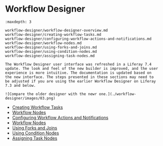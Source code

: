 # Workflow Designer

```{toctree}
:maxdepth: 3

workflow-designer/workflow-designer-overview.md
workflow-designer/creating-workflow-tasks.md
workflow-designer/configuring-workflow-actions-and-notifications.md
workflow-designer/workflow-nodes.md
workflow-designer/using-forks-and-joins.md
workflow-designer/using-condition-nodes.md
workflow-designer/assigning-task-nodes.md
```

```{note}
The Workflow Designer user interface was refreshed in a Liferay 7.4 update. The look and feel of the new builder is improved, and the user experience is more intuitive. The documentation is updated based on the new interface. The steps presented in these sections may need to be adjusted if you are using the earlier Workflow Designer on Liferay 7.3 and below.

![Compare the older designer with the newr one.](./workflow-designer/images/03.png)
```

- [Creating Workflow Tasks](./workflow-designer/creating-workflow-tasks.md)
- [Workflow Nodes](./workflow-designer/workflow-nodes.md)
- [Configuring Workflow Actions and Notifications](./workflow-designer/configuring-workflow-actions-and-notifications.md)
- [Workflow Nodes](./workflow-designer/workflow-nodes.md)
- [Using Forks and Joins](./workflow-designer/using-forks-and-joins.md)
- [Using Condition Nodes](./workflow-designer/using-condition-nodes.md)
- [Assigning Task Nodes](./workflow-designer/assigning-task-nodes.md)
